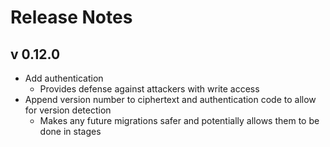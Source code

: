 # Release Notes
## v 0.12.0
- Add authentication
	- Provides defense against attackers with write access
- Append version number to ciphertext and authentication code to allow for version detection
	- Makes any future migrations safer and potentially allows them to be done in stages
